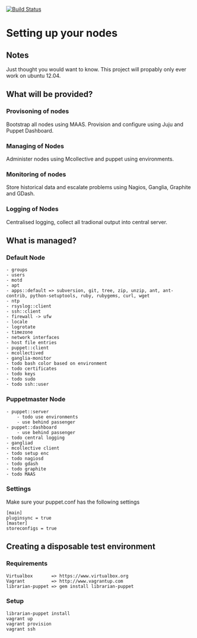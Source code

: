 [![Build Status](https://secure.travis-ci.org/attachmentgenie/vagrant-orchestrate-nodes.png)](http://travis-ci.org/attachmentgenie/vagrant-orchestrate-nodes)

# Setting up your nodes #

## Notes ##
Just thought you would want to know. This project will propably only ever work on ubuntu 12.04.

## What will be provided? ##
### Provisoning of nodes ###
Bootstrap all nodes using MAAS. Provision and configure using Juju and Puppet Dashboard.

### Managing of Nodes ###
Administer nodes using Mcollective and puppet using environments.

### Monitoring of nodes ###
Store historical data and escalate problems using Nagios, Ganglia, Graphite and GDash.

### Logging of Nodes ###
Centralised logging, collect all tradional output into central server.
## What is managed? ##

### Default Node ###

    - groups
    - users
    - motd
    - apt
    - apps::default => subversion, git, tree, zip, unzip, ant, ant-contrib, python-setuptools, ruby, rubygems, curl, wget
    - ntp
    - rsyslog::client
    - ssh::client
    - firewall -> ufw
    - locale
    - logrotate
    - timezone
    - network interfaces
    - host file entries
    - puppet::client
    - mcollectived
    - ganglia-monitor
    - todo bash color based on environment
    - todo certificates
    - todo keys
    - todo sudo
    - todo ssh::user

### Puppetmaster Node ###

    - puppet::server
        - todo use environments
        - use behind passenger
    - puppet::dashboard
        - use behind passenger
    - todo central logging
    - gangliad
    - mcollective client
    - todo setup enc
    - todo nagiosd
    - todo gdash
    - todo graphite
    - todo MAAS

### Settings ###
Make sure your puppet.conf has the following settings

    [main]
    pluginsync = true
    [master]
    storeconfigs = true

## Creating a disposable test environment ##
### Requirements ###
    Virtualbox       => https://www.virtualbox.org
    Vagrant          => http://www.vagrantup.com
    librarian-puppet => gem install librarian-puppet

### Setup ###
    librarian-puppet install
    vagrant up
    vagrant provision
    vagrant ssh
